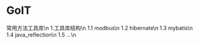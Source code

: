 # GoIT
常用方法工具库\n
1.工具库结构\n
1.1 modbus\n
1.2 hibernate\n
1.3 mybatis\n
1.4 java_reflection\n
1.5 ...\n